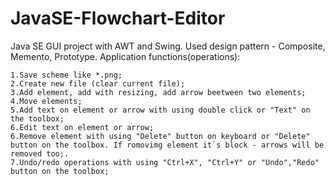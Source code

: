 # JavaSE-Flowchart-Editor

Java SE GUI project with AWT and Swing.
Used design pattern - Composite, Memento, Prototype.
Application functions(operations):

	1.Save scheme like *.png;
	2.Create new file (clear current file);
	3.Add element, add with resizing, add arrow beetween two elements;
	4.Move elements;
	5.Add text on element or arrow with using double click or "Text" on the toolbox;
	6.Edit text on element or arrow;
	6.Remove element with using "Delete" button on keyboard or "Delete" button on the toolbox. If romovimg element it`s block - arrows will be removed too;.
	7.Undo/redo operations with using "Ctrl+X", "Ctrl+Y" or "Undo","Redo" button on the toolbox;
